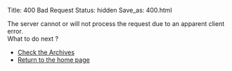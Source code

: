 Title: 400 Bad Request
Status: hidden
Save_as: 400.html

The server cannot or will not process the request due to an apparent client error.  
What to do next ?

- [Check the Archives](/archives.html)  
- [Return to the home page](https://blackle0pard.net)  

